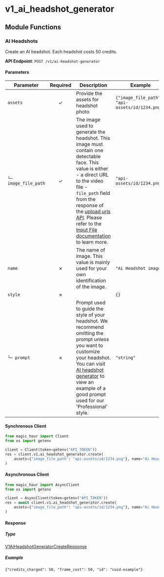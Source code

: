 # v1_ai_headshot_generator

## Module Functions

<!-- CUSTOM DOCS START -->

<!-- CUSTOM DOCS END -->

### AI Headshots <a name="create"></a>

Create an AI headshot. Each headshot costs 50 credits.

**API Endpoint**: `POST /v1/ai-headshot-generator`

#### Parameters

| Parameter | Required | Description | Example |
|-----------|:--------:|-------------|--------|
| `assets` | ✓ | Provide the assets for headshot photo | `{"image_file_path": "api-assets/id/1234.png"}` |
| `└─ image_file_path` | ✓ | The image used to generate the headshot. This image must contain one detectable face. This value is either - a direct URL to the video file - `file_path` field from the response of the [upload urls API](https://docs.magichour.ai/api-reference/files/generate-asset-upload-urls).  Please refer to the [Input File documentation](https://docs.magichour.ai/api-reference/files/generate-asset-upload-urls#input-file) to learn more.  | `"api-assets/id/1234.png"` |
| `name` | ✗ | The name of image. This value is mainly used for your own identification of the image. | `"Ai Headshot image"` |
| `style` | ✗ |  | `{}` |
| `└─ prompt` | ✗ | Prompt used to guide the style of your headshot. We recommend omitting the prompt unless you want to customize your headshot. You can visit [AI headshot generator](https://magichour.ai/create/ai-headshot-generator) to view an example of a good prompt used for our 'Professional' style. | `"string"` |

#### Synchronous Client

```python
from magic_hour import Client
from os import getenv

client = Client(token=getenv("API_TOKEN"))
res = client.v1.ai_headshot_generator.create(
    assets={"image_file_path": "api-assets/id/1234.png"}, name="Ai Headshot image"
)

```

#### Asynchronous Client

```python
from magic_hour import AsyncClient
from os import getenv

client = AsyncClient(token=getenv("API_TOKEN"))
res = await client.v1.ai_headshot_generator.create(
    assets={"image_file_path": "api-assets/id/1234.png"}, name="Ai Headshot image"
)

```

#### Response

##### Type
[V1AiHeadshotGeneratorCreateResponse](/magic_hour/types/models/v1_ai_headshot_generator_create_response.py)

##### Example
`{"credits_charged": 50, "frame_cost": 50, "id": "cuid-example"}`

